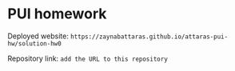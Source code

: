 # PUI homework

Deployed website: `https://zaynabattaras.github.io/attaras-pui-hw/solution-hw0`

Repository link: `add the URL to this repository`
